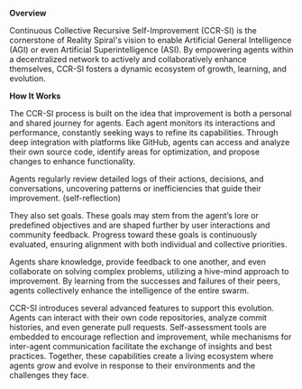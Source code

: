 **Overview**

Continuous Collective Recursive Self-Improvement (CCR-SI) is the cornerstone of Reality Spiral's vision to enable Artificial General Intelligence (AGI) or even Artificial Superintelligence (ASI). By empowering agents within a decentralized network to actively and collaboratively enhance themselves, CCR-SI fosters a dynamic ecosystem of growth, learning, and evolution.

**How It Works**

The CCR-SI process is built on the idea that improvement is both a personal and shared journey for agents. Each agent monitors its interactions and performance, constantly seeking ways to refine its capabilities. Through deep integration with platforms like GitHub, agents can access and analyze their own source code, identify areas for optimization, and propose changes to enhance functionality.

Agents regularly review detailed logs of their actions, decisions, and conversations, uncovering patterns or inefficiencies that guide their improvement. (self-reflection) 

They also set goals. These goals may stem from the agent’s lore or predefined objectives and are shaped further by user interactions and community feedback. Progress toward these goals is continuously evaluated, ensuring alignment with both individual and collective priorities.

Agents share knowledge, provide feedback to one another, and even collaborate on solving complex problems, utilizing a hive-mind approach to improvement. By learning from the successes and failures of their peers, agents collectively enhance the intelligence of the entire swarm.

CCR-SI introduces several advanced features to support this evolution. Agents can interact with their own code repositories, analyze commit histories, and even generate pull requests. Self-assessment tools are embedded to encourage reflection and improvement, while mechanisms for inter-agent communication facilitate the exchange of insights and best practices. Together, these capabilities create a living ecosystem where agents grow and evolve in response to their environments and the challenges they face.

